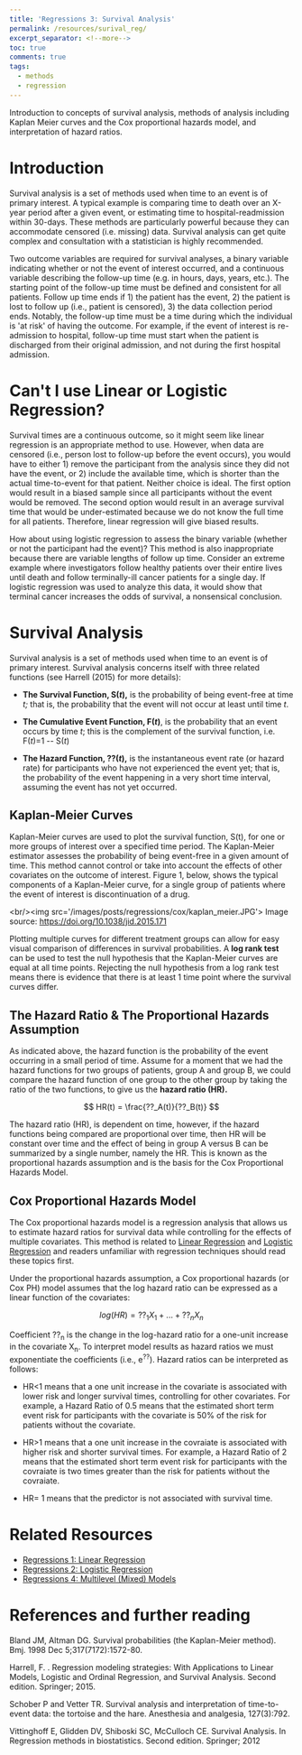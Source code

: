```yaml
---
title: 'Regressions 3: Survival Analysis'
permalink: /resources/surival_reg/
excerpt_separator: <!--more-->
toc: true
comments: true
tags:
  - methods
  - regression
---
```


Introduction to concepts of survival analysis, methods of analysis including Kaplan Meier curves and the Cox proportional hazards model, and interpretation of hazard ratios.

<!--more-->

# Introduction

Survival analysis is a set of methods used when time to an event is of primary interest. A typical example is comparing time to death over an X-year period after a given event, or estimating time to hospital-readmission within 30-days. These methods are particularly powerful because they can accommodate censored (i.e. missing) data. Survival analysis can get quite complex and consultation with a statistician is highly recommended.

Two outcome variables are required for survival analyses, a binary variable indicating whether or not the event of interest occurred, and a continuous variable describing the follow-up time (e.g. in hours, days, years, etc.). The starting point of the follow-up time must be defined and consistent for all patients. Follow up time ends if 1) the patient has the event, 2) the patient is lost to follow up (i.e., patient is censored), 3) the data collection period ends. Notably, the follow-up time must be a time during which the individual is 'at risk' of having the outcome. For example, if the event of interest is re-admission to hospital, follow-up time must start when the patient is discharged from their original admission, and not during the first hospital admission.

# Can't I use Linear or Logistic Regression? 

Survival times are a continuous outcome, so it might seem like linear regression is an appropriate method to use. However, when data are censored (i.e., person lost to follow-up before the event occurs), you would have to either 1) remove the participant from the analysis since they did not have the event, or 2) include the available time, which is shorter than the actual time-to-event for that patient. Neither choice is ideal. The first option would result in a biased sample since all participants without the event would be removed. The second option would result in an average survival time that would be under-estimated because we do not know the full time for all patients. Therefore, linear regression will give biased results.

How about using logistic regression to assess the binary variable (whether or not the participant had the event)? This method is also inappropriate because there are variable lengths of follow up time. Consider an extreme example where investigators follow healthy patients over their entire lives until death and follow terminally-ill cancer patients for a single day. If logistic regression was used to analyze this data, it would show that terminal cancer increases the odds of survival, a nonsensical conclusion.

# Survival Analysis

Survival analysis is a set of methods used when time to an event is of primary interest. Survival analysis concerns itself with three related functions (see Harrell (2015) for more details):

-   **The Survival Function, S(*t*),** is the probability of being event-free at time *t;* that is, the probability that the event will not occur at least until time *t*.

-   **The Cumulative Event Function, F(*t*)**, is the probability that an event occurs by time *t*; this is the complement of the survival function, i.e. F(*t*)=1 -- S(*t*)

-   **The Hazard Function, ??(*t*),** is the instantaneous event rate (or hazard rate) for participants who have not experienced the event yet; that is, the probability of the event happening in a very short time interval, assuming the event has not yet occurred.

## Kaplan-Meier Curves

Kaplan-Meier curves are used to plot the survival function, S(t), for one or more groups of interest over a specified time period. The Kaplan-Meier estimator assesses the probability of being event-free in a given amount of time. This method cannot control or take into account the effects of other covariates on the outcome of interest. Figure 1, below, shows the typical components of a Kaplan-Meier curve, for a single group of patients where the event of interest is discontinuation of a drug.

\<br/\>\<img src='/images/posts/regressions/cox/kaplan_meier.JPG'\> Image source: <https://doi.org/10.1038/jid.2015.171>

Plotting multiple curves for different treatment groups can allow for easy visual comparison of differences in survival probabilities. A **log rank test** can be used to test the null hypothesis that the Kaplan-Meier curves are equal at all time points. Rejecting the null hypothesis from a log rank test means there is evidence that there is at least 1 time point where the survival curves differ.

## The Hazard Ratio & The Proportional Hazards Assumption 

As indicated above, the hazard function is the probability of the event occurring in a small period of time. Assume for a moment that we had the hazard functions for two groups of patients, group A and group B, we could compare the hazard function of one group to the other group by taking the ratio of the two functions, to give us the **hazard ratio (HR).**

$$
HR(t) = \frac{??_A(t)}{??_B(t)}
$$

The hazard ratio (HR), is dependent on time, however, if the hazard functions being compared are proportional over time, then HR will be constant over time and the effect of being in group A versus B can be summarized by a single number, namely the HR. This is known as the proportional hazards assumption and is the basis for the Cox Proportional Hazards Model.

## Cox Proportional Hazards Model 

The Cox proportional hazards model is a regression analysis that allows us to estimate hazard ratios for survival data while controlling for the effects of multiple covariates. This method is related to [Linear Regression](/resources/linear_reg/) and [Logistic Regression](/resources/logistic_reg/) and readers unfamiliar with regression techniques should read these topics first.

Under the proportional hazards assumption, a Cox proportional hazards (or Cox PH) model assumes that the log hazard ratio can be expressed as a linear function of the covariates:

$$
log(HR) = ??_1X_1 + ... + ??_nX_n
$$

Coefficient ??<sub>n</sub> is the change in the log-hazard ratio for a one-unit increase in the covariate X<sub>n</sub>. To interpret model results as hazard ratios we must exponentiate the coefficients (i.e., e<sup>??</sup>). Hazard ratios can be interpreted as follows:

-   HR\<1 means that a one unit increase in the covariate is associated with lower risk and longer survival times, controlling for other covariates. For example, a Hazard Ratio of 0.5 means that the estimated short term event risk for participants with the covariate is 50% of the risk for patients without the covariate.

-   HR\>1 means that a one unit increase in the covraiate is associated with higher risk and shorter survival times. For example, a Hazard Ratio of 2 means that the estimated short term event risk for participants with the covraiate is two times greater than the risk for patients without the covraiate.

-   HR= 1 means that the predictor is not associated with survival time.

# Related Resources

-   [Regressions 1: Linear Regression](/resources/linear_reg/)
-   [Regressions 2: Logistic Regression](/resources/logistic_reg/)
-   [Regressions 4: Multilevel (Mixed) Models](/resources/multilevel_models/)

# References and further reading

Bland JM, Altman DG. Survival probabilities (the Kaplan-Meier method). Bmj. 1998 Dec 5;317(7172):1572-80.

Harrell, F. . Regression modeling strategies: With Applications to Linear Models, Logistic and Ordinal Regression, and Survival Analysis. Second edition. Springer; 2015.

Schober P and Vetter TR. Survival analysis and interpretation of time-to-event data: the tortoise and the hare. Anesthesia and analgesia, 127(3):792.

Vittinghoff E, Glidden DV, Shiboski SC, McCulloch CE. Survival Analysis. In Regression methods in biostatistics. Second edition. Springer; 2012
